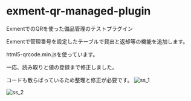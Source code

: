 # exment-qr-managed-plugin
ExmentでのQRを使った備品管理のテストプラグイン

Exmentで管理番号を設定したテーブルで貸出と返却等の機能を追加します。

html5-qrcode.min.jsを使っています。

一応、読み取りと値の登録まで修正しました。

コードも散らばっているため整理と修正が必要です。
![ss_1](https://github.com/user-attachments/assets/3d9348f8-6adc-4d1a-88f5-218d1a00ab0d)



![ss_2](https://github.com/user-attachments/assets/1bdb3c6e-7a46-4295-9ccf-40b29b63152e)
